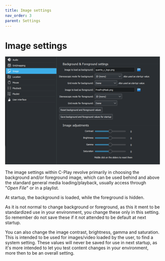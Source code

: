 ```yaml
---
title: Image settings
nav_order: 3
parent: Settings
---
```


# Image settings

![Image settings](../../assets/ui/settings/image.png) 

The image settings within C-Play revolve primarily in choosing the background and/or foreground image, which can be used behind and above the standard general media loading/playback, usually access through "*Open File*" or in a playlist.

At startup, the background is loaded, while the foreground is hidden.

As it is not normal to change background or foreground, as this it ment to be standardized use in your environment, you change these only in this setting. So remember do not save these if it not attended to be default at next startup.

You can also change the image contrast, brightness, gamma and saturation. This is intended to be used for images/video loaded by the user, to find a system setting. These values will never be saved for use in next startup, as it's more intended to let you test content changes in your environment, more then to be an overall setting.